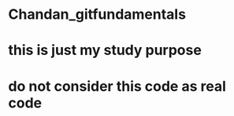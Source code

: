 # Chandan_gitfundamentals

# this is just my study purpose
# do not consider this code as real code

